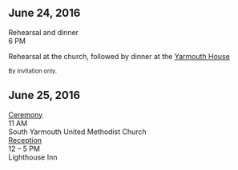 <div class="skinny">
<h2 style="text-align:left;"> June 24, 2016</h2>
<div class="ui feed">
  <div class="event">
    <div class="label">
      <i class="inverted circular teal food icon"></i>
    </div>
    <div class="content">
      <div class="summary">
        Rehearsal and dinner
        <div class="date">6 PM</div>
      </div>
      <div class="extra text">
        <p>Rehearsal at the church, followed by dinner at the <a href="https://goo.gl/maps/GKMZpf2LKgt">Yarmouth House</a></p>
        <p><small>By invitation only.</small></p>
      </div>
    </div>
  </div>
</div>

<h2 style="text-align:left;">June 25, 2016</h2>
<div class="ui feed">
  <div class="event">
    <div class="label">
      <i class="inverted circular red heart icon" href="#ceremony"></i>
    </div>
    <div class="content">
      <div class="summary">
        <a href="#ceremony">Ceremony</a>
        <div class="date">11 AM</div>
      </div>
      <div class="extra text">
        South Yarmouth United Methodist Church
      </div>
    </div>
  </div>
  <div class="event">
    <div class="label">
      <i class="inverted circular green users icon" href="#reception"></i>
    </div>
    <div class="content">
      <div class="summary">
        <a href="#reception">Reception</a>
        <div class="date">12 &ndash; 5 PM</div>
      </div>
      <div class="extra text">
        Lighthouse Inn
      </div>
    </div>
  </div>
</div>
</div>


